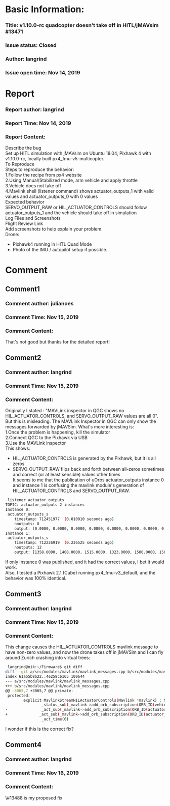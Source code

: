 # Basic Information:
### Title:  v1.10.0-rc quadcopter doesn't take off in HITL/jMAVsim  #13471 
### Issue status: Closed
### Author: langrind
### Issue open time: Nov 14, 2019
# Report
### Report author: langrind
### Report Time: Nov 14, 2019
### Report Content:   
Describe the bug    
Set up HITL simulation with jMAVsim on Ubuntu 18.04,  Pixhawk 4 with v1.10.0-rc, locally built px4_fmu-v5-multicopter.  
To Reproduce    
Steps to reproduce the behavior:  
1.Follow the recipe from px4 website  
2.Using Manual/Stabilized mode, arm vehicle and apply throttle  
3.Vehicle does not take off  
4.Mavlink shell (listener command) shows actuator_outputs_1 with valid values and actuator_outputs_0 with 0 values  
Expected behavior    
SERVO_OUTPUT_RAW or HIL_ACTUATOR_CONTROLS should follow actuator_outputs_1 and the vehicle should take off in simulation  
Log Files and Screenshots    
Flight Review Link  
Add screenshots to help explain your problem.  
Drone:  
- Pixhawk4 running in HITL Quad Mode  
- Photo of the IMU / autopilot setup if possible.    

# Comment
## Comment1
### Comment author: julianoes
### Comment Time: Nov 15, 2019
### Comment Content:   
That's not good but thanks for the detailed report!  

## Comment2
### Comment author: langrind
### Comment Time: Nov 15, 2019
### Comment Content:   
Originally I stated : "MAVLink inspector in QGC shows no HIL_ACTUATOR_CONTROLS, and SERVO_OUTPUT_RAW values are all 0".  
But this is misleading. The MAVLink Inspector in QGC can only show the messages forwarded by jMAVSim. What's more interesting is:  
1.Once the problem is happening, kill the simulator  
2.Connect QGC to the Pixhawk via USB  
3.Use the MAVLink inspector  
This shows:  
- HIL_ACTUATOR_CONTROLS is generated by the Pixhawk, but it is all zeros  
- SERVO_OUTPUT_RAW flips back and forth between all-zeros sometimes and correct (or at least sensible) values other times  
It seems to me that the publication of uOrbs actuator_outputs instance 0 and instance 1 is confusing the mavlink module's generation of HIL_ACTUATOR_CONTROLS and SERVO_OUTPUT_RAW.  
    
```bash     
 listener actuator_outputs        
TOPIC: actuator_outputs 2 instances        
Instance 0:        
 actuator_outputs_s        
	timestamp: 712451977  (0.010010 seconds ago)        
	noutputs: 8        
	output: [0.0000, 0.0000, 0.0000, 0.0000, 0.0000, 0.0000, 0.0000, 0.0000, 0.0000, 0.0000, 0.0000, 0.0000, 0.0000, 0.0000, 0.0000, 0.0000]        
Instance 1:        
 actuator_outputs_s        
	timestamp: 712226919  (0.236525 seconds ago)        
	noutputs: 12        
	output: [1358.0000, 1408.0000, 1515.0000, 1323.0000, 1500.0000, 1500.0000, 900.0000, 900.0000, 1500.0000, 1500.0000, 1500.0000, 1500.0000, 0.0000, 0.0000, 0.0000, 0.0000]        
```  
If only instance 0 was published, and it had the correct values, I bet it would work.  
Also, I tested a Pixhawk 2.1 (Cube) running px4_fmu-v3_default, and the behavior was 100% identical.  

## Comment3
### Comment author: langrind
### Comment Time: Nov 15, 2019
### Comment Content:   
This change causes the HIL_ACTUATOR_CONTROLS mavlink message to have non-zero values, and now the drone takes off in jMAVSim and I can fly around Zurich crashing into virtual trees:  
    
```bash     
 langrind@nik:~/Firmware$ git diff        
diff --git a/src/modules/mavlink/mavlink_messages.cpp b/src/modules/mavlink/mavlink_messages.cpp        
index 61a55b8b22..4e258c6165 100644        
--- a/src/modules/mavlink/mavlink_messages.cpp        
+++ b/src/modules/mavlink/mavlink_messages.cpp        
@@ -3065,7 +3065,7 @@ private:        
 protected:        
        explicit MavlinkStreamHILActuatorControls(Mavlink *mavlink) : MavlinkStream(mavlink),        
                _status_sub(_mavlink->add_orb_subscription(ORB_ID(vehicle_status))),        
-               _act_sub(_mavlink->add_orb_subscription(ORB_ID(actuator_outputs))),        
+              _act_sub(_mavlink->add_orb_subscription(ORB_ID(actuator_outputs), 1)),        
                _act_time(0)        
```  
I wonder if this is the correct fix?  

## Comment4
### Comment author: langrind
### Comment Time: Nov 16, 2019
### Comment Content:   
\\\#13488 is my proposed fix  
